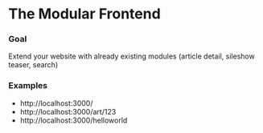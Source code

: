 # The Modular Frontend

### Goal

Extend your website with already existing modules (article detail, sileshow teaser, search)

### Examples

* http://localhost:3000/
* http://localhost:3000/art/123
* http://localhost:3000/helloworld
